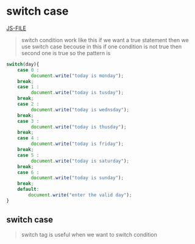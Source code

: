 # switch case
[JS-FILE](../js/switch-case--17.js)
>switch condition work like this if we want a true statement then we use switch case becouse in this if one condition is not true then second one is true so the pattern is
```javascript
switch(day){
    case 0 :
         document.write("today is monday");
    break;
    case 1 :
         document.write("today is tusday");
    break;
    case 2 :
         document.write("today is wednsday");
    break;
    case 3 :
         document.write("today is thusday");
    break;
    case 4 :
         document.write("today is friday");
    break;
    case 5 :
         document.write("today is saturday");
    break;
    case 6 :
         document.write("today is sunday");
    break;
    default:
        document.write("enter the valid day");
}
```
## switch case
>switch tag is useful when we want to switch condition